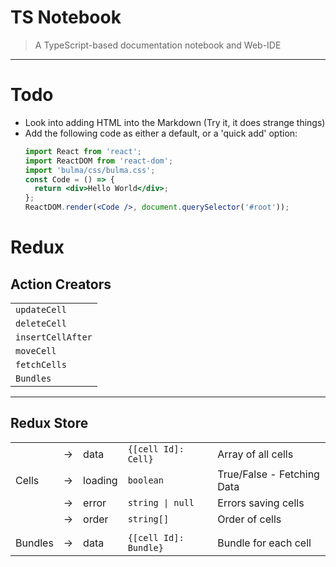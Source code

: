 # TS Notebook

> A TypeScript-based documentation notebook and Web-IDE

---

# Todo

- Look into adding HTML into the Markdown (Try it, it does strange things)
- Add the following code as either a default, or a 'quick add' option:
  ```jsx
  import React from 'react';
  import ReactDOM from 'react-dom';
  import 'bulma/css/bulma.css';
  const Code = () => {
    return <div>Hello World</div>;
  };
  ReactDOM.render(<Code />, document.querySelector('#root'));
  ```

# Redux

## Action Creators

|                   |
| ----------------- |
| `updateCell`      |
| `deleteCell`      |
| `insertCellAfter` |
| `moveCell`        |
| `fetchCells`      |
| `Bundles`         |

---

## Redux Store

|         |     |         |                       |                            |
| ------- | --- | ------- | --------------------- | -------------------------- |
|         | ->  | data    | `{[cell Id]: Cell}`   | Array of all cells         |
| Cells   | ->  | loading | `boolean`             | True/False - Fetching Data |
|         | ->  | error   | `string \| null`      | Errors saving cells        |
|         | ->  | order   | `string[]`            | Order of cells             |
|         |     |         |                       |                            |
| Bundles | ->  | data    | `{[cell Id]: Bundle}` | Bundle for each cell       |

```

```
